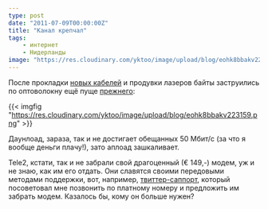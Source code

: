 ```yaml
---
type: post
date: "2011-07-09T00:00:00Z"
title: "Канал крепчал"
tags:
    - интернет
    - Нидерланды
image: "https://res.cloudinary.com/yktoo/image/upload/blog/eohk8bbakv223159.png"
---
```


После прокладки [новых кабелей](0099) и продувки лазеров байты заструились по оптоволокну ещё пуще [прежнего](0096):

{{< imgfig "https://res.cloudinary.com/yktoo/image/upload/blog/eohk8bbakv223159.png" >}}

<!--more-->

Даунлоад, зараза, так и не достигает обещанных 50 Мбит/с (за что я вообще деньги плачу!), зато аплоад зашкаливает.

Tele2, кстати, так и не забрали свой драгоценный (€ 149,-) модем, уж и не знаю, как им его отдать. Они славятся своими передовыми методами поддержки, вот, например, [твиттер-саппорт](http://twitter.com/#!/Tele2Webcare), который посоветовал мне позвонить по платному номеру и предложить им забрать модем. Казалось бы, кому он больше нужен?
